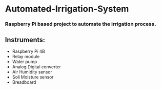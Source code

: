 # Automated-Irrigation-System

### Raspberry Pi based project to automate the irrigation process.


## Instruments:
* Raspberry Pi 4B
* Relay module
* Water pump
* Analog Digital converter
* Air Humidity sensor
* Soli Moisture sensor
* Breadboard
